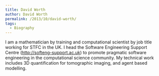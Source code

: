 ```yaml
---
title: David Worth
author: David Worth
permalink: /2013/10/david-worth/
tags:
  - Biography
---
```

I am a mathematician by training and computational scientist by job title working for STFC in the UK. I head the Software Engineering Support Centre (<a title="SESC" href="http://softeng-support.ac.uk" target="_blank">http://softeng-support.ac.uk</a>) to promote pragmatic software engineering in the computational science community. My technical work includes 3D quantification for tomographic imaging, and agent based modelling.
